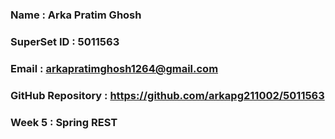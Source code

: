 ### Name : Arka Pratim Ghosh
### SuperSet ID : 5011563
### Email : arkapratimghosh1264@gmail.com
### GitHub Repository : https://github.com/arkapg211002/5011563

### Week 5 : Spring REST